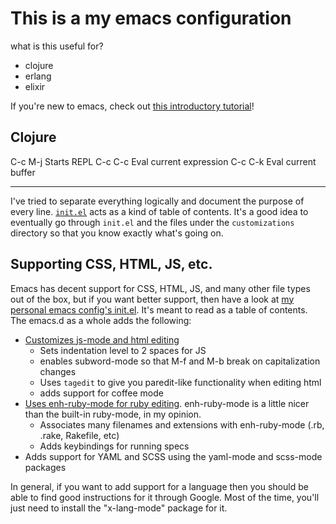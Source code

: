 # This is a my emacs configuration

what is this useful for?
  * clojure
  * erlang
  * elixir

If you're new to emacs, check out
[this introductory tutorial](http://www.braveclojure.com/basic-emacs/)!

## Clojure

C-c M-j Starts REPL
C-c C-c Eval current expression
C-c C-k Eval current buffer

-------------------------------------------------------------------------------

I've tried to separate everything logically and document the purpose
of every line. [`init.el`](./init.el) acts as a kind of table of
contents.  It's a good idea to eventually go through `init.el` and the
files under the `customizations` directory so that you know exactly
what's going on.

## Supporting CSS, HTML, JS, etc.

Emacs has decent support for CSS, HTML, JS, and many other file types out of the box, but if you want better support, then have a look at [my personal emacs config's init.el](https://github.com/flyingmachine/emacs.d/blob/master/init.el). It's meant to read as a table of contents. The emacs.d as a whole adds the following:

* [Customizes js-mode and html editing](https://github.com/flyingmachine/emacs.d/blob/master/customizations/setup-js.el)
    * Sets indentation level to 2 spaces for JS
    * enables subword-mode so that M-f and M-b break on capitalization changes
    * Uses `tagedit` to give you paredit-like functionality when editing html
    * adds support for coffee mode
* [Uses enh-ruby-mode for ruby editing](https://github.com/flyingmachine/emacs.d/blob/master/customizations/setup-ruby.el). enh-ruby-mode is a little nicer than the built-in ruby-mode, in my opinion.
    * Associates many filenames and extensions with enh-ruby-mode (.rb, .rake, Rakefile, etc)
    * Adds keybindings for running specs
* Adds support for YAML and SCSS using the yaml-mode and scss-mode packages

In general, if you want to add support for a language then you should be able to find good instructions for it through Google. Most of the time, you'll just need to install the "x-lang-mode" package for it.

